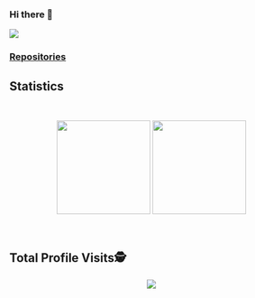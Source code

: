 ### Hi there 👋

![](https://komarev.com/ghpvc/?username=marcelocamacho)



### <a href="https://github.com/marcelocamacho?tab=repositories">Repositories</a>


## Statistics

&nbsp;&nbsp;

<p align="center"> 
<img height="166" src="https://github-readme-stats.vercel.app/api?username=marcelocamacho&show_icons=true&theme=dark&include_all_commits=true&count_private=true"/>
<img height="166" src="https://github-readme-stats.vercel.app/api/top-langs/?username=marcelocamacho&layout=compact&langs_count=8&theme=dark"/>
</p>


&nbsp;&nbsp;

## Total Profile Visits:detective:
 
 <p align="center"> 
   <img alingn="center" src="https://profile-counter.glitch.me/marcelocamacho/count.svg" />
 </p>
